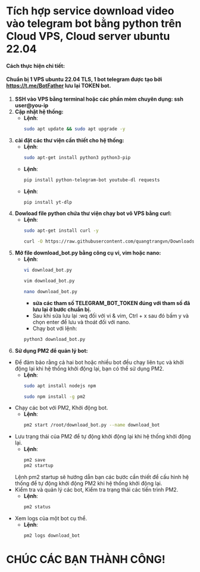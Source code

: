 # Tích hợp service download video vào telegram bot bằng python trên Cloud VPS, Cloud server ubuntu 22.04

#### Cách thực hiện chi tiết:
#### Chuẩn bị 1 VPS ubuntu 22.04 TLS, 1 bot telegram được tạo bởi https://t.me/BotFather lưu lại TOKEN bot.
1. **SSH vào VPS bằng terminal hoặc các phần mèm chuyên dụng: ssh user@you-ip**
2. **Cập nhật hệ thống:**
   - **Lệnh**:
     ```bash
     sudo apt update && sudo apt upgrade -y 
     ```
3. **cài đặt các thư viện cần thiết cho hệ thống:**
   - **Lệnh**:
     ```bash
     sudo apt-get install python3 python3-pip
     ```
   - **Lệnh**:
     ```bash
     pip install python-telegram-bot youtube-dl requests
     ```
   - **Lệnh**:
     ```bash
     pip install yt-dlp
     ```
4. **Dowload file python chứa thư viện chạy bot vô VPS bằng curl:**
   - **Lệnh**:
     ```bash
     sudo apt-get install curl -y
     ```
     ```bash
     curl -O https://raw.githubusercontent.com/quangtrangvn/Downloads/main/download_bot.py
     ```
5. **Mở file download_bot.py bằng công cụ vi, vim hoặc nano:**
   - **Lệnh**:
     ```bash
     vi download_bot.py
     ```
     ```bash
     vim download_bot.py
     ```
     ```bash
     nano download_bot.py
     ```
     - **sửa các tham số TELEGRAM_BOT_TOKEN đúng với tham số đã lưu lại ở bước chuẩn bị.**
     - Sau khi sửa lưu lại :wq đối với vi & vim, Ctrl + x sau đó bấm y và chọn enter để lưu và thoát đối với nano.
     - Chạy bot với lệnh:
     ```bash
     python3 download_bot.py
     ```
6. **Sử dụng PM2 để quản lý bot:**
- Để đảm bảo rằng cả hai bot hoặc nhiều bot đều chạy liên tục và khởi động lại khi hệ thống khởi động lại, bạn có thể sử dụng PM2.
   - **Lệnh**:
     ```bash
     sudo apt install nodejs npm
     ```
     ```bash
     sudo npm install -g pm2
     ```
- Chạy các bot với PM2, Khởi động bot.
   - **Lệnh**:
     ```bash
     pm2 start /root/download_bot.py --name download_bot
     ```
- Lưu trạng thái của PM2 để tự động khởi động lại khi hệ thống khởi động lại.
  - **Lệnh**:
     ```bash
     pm2 save
     pm2 startup
     ```
   Lệnh pm2 startup sẽ hướng dẫn bạn các bước cần thiết để cấu hình hệ thống để tự động khởi động PM2 khi hệ thống khởi động lại.
- Kiểm tra và quản lý các bot, Kiểm tra trạng thái các tiến trình PM2.
  - **Lệnh**:
     ```bash
     pm2 status
     ```
- Xem logs của một bot cụ thể.
  - **Lệnh**:
     ```bash
     pm2 logs download_bot
     ```
# CHÚC CÁC BẠN THÀNH CÔNG!

